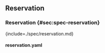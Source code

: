 ## Reservation

### Reservation {#sec:spec-reservation}

{include=./spec/reservation.md}

#### reservation.yaml

```{include=./spec/reservation.yaml}
```





